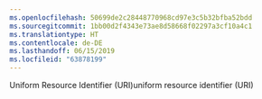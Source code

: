 ```yaml
---
ms.openlocfilehash: 50699de2c28448770968cd97e3c5b32bfba52bdd
ms.sourcegitcommit: 1bb00d2f4343e73ae8d58668f02297a3cf10a4c1
ms.translationtype: HT
ms.contentlocale: de-DE
ms.lasthandoff: 06/15/2019
ms.locfileid: "63878199"
---
```

<span data-ttu-id="2622e-101">Uniform Resource Identifier (URI)</span><span class="sxs-lookup"><span data-stu-id="2622e-101">uniform resource identifier (URI)</span></span>